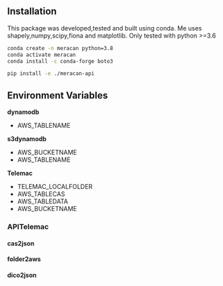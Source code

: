 

## Installation
This package was developed,tested and built using conda.
Me uses shapely,numpy,scipy,fiona and matplotlib.
Only tested with python >=3.6
```bash
conda create -n meracan python=3.8
conda activate meracan
conda install -c conda-forge boto3

pip install -e ./meracan-api
```

## Environment Variables

**dynamodb**
- AWS_TABLENAME

**s3dynamodb**
- AWS_BUCKETNAME
- AWS_TABLENAME

**Telemac**
- TELEMAC_LOCALFOLDER
- AWS_TABLECAS
- AWS_TABLEDATA
- AWS_BUCKETNAME

### APITelemac

#### cas2json
#### folder2aws
#### dico2json
